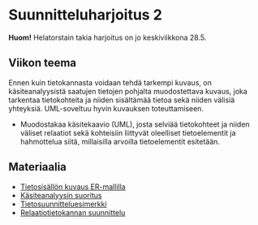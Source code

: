 Suunnitteluharjoitus 2
======================

**Huom!** Helatorstain takia harjoitus on jo keskiviikkona 28.5.

## Viikon teema

Ennen kuin tietokannasta voidaan tehdä tarkempi kuvaus, on käsiteanalyysistä saatujen tietojen pohjalta muodostettava
kuvaus, joka tarkentaa tietokohteita ja niiden sisältämää tietoa sekä niiden välisiä yhteyksiä. UML-soveltuu hyvin kuvauksen toteuttamiseen.

* Muodostakaa käsitekaavio (UML), josta selviää tietokohteet ja niiden väliset relaatiot sekä kohteisiin liittyvät oleelliset tietoelementit ja hahmottelua siitä, millaisilla arvoilla tietoelementit esitetään.

## Materiaalia

* [Tietosisällön kuvaus ER-mallilla](http://www.cs.helsinki.fi/u/laine/tkp/tietomallit/ermalli.html)
* [Käsiteanalyysin suoritus](http://www.cs.helsinki.fi/u/laine/tkp/tietomallit/kasiteanalyysi.html)
* [Tietosuunnitteluesimerkki](http://www.cs.helsinki.fi/u/laine/tikape/istunto/kuki_istunto.html)
* [Relaatiotietokannan suunnittelu](http://www.cs.helsinki.fi/u/laine/tkp/relaatiomalli/suunnittelu1.html)
